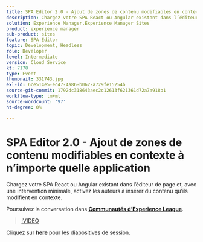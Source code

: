 ```yaml
---
title: SPA Editor 2.0 - Ajout de zones de contenu modifiables en contexte à n’importe quelle application
description: Chargez votre SPA React ou Angular existant dans l’éditeur de page et, avec une intervention minimale, activez les auteurs à insérer du contenu qu’ils modifient en contexte. Cette session a été diffusée dans le cadre d’un événement de contenu Adobe Developers Live.
solution: Experience Manager,Experience Manager Sites
product: experience manager
sub-product: sites
feature: SPA Editor
topic: Development, Headless
role: Developer
level: Intermediate
version: Cloud Service
kt: 7178
type: Event
thumbnail: 331743.jpg
exl-id: 6ce514e5-ec47-4a86-b062-a729fe15254b
source-git-commit: 1792dc318643aec2c12613f621361d72a7a918b1
workflow-type: tm+mt
source-wordcount: '97'
ht-degree: 0%

---
```


# SPA Editor 2.0 - Ajout de zones de contenu modifiables en contexte à n’importe quelle application

Chargez votre SPA React ou Angular existant dans l’éditeur de page et, avec une intervention minimale, activez les auteurs à insérer du contenu qu’ils modifient en contexte.

Poursuivez la conversation dans **[Communautés d’Experience League](https://adobe.ly/36Yd3v6)**.

>[!VIDEO](https://video.tv.adobe.com/v/331743/?quality=12&learn=on&hidetitle=true)

Cliquez sur **[here](/help/adobe-developers-live/assets/spa-editor-2-0.pdf)** pour les diapositives de session.
